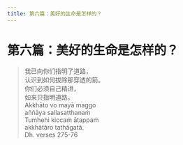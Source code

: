 ```yaml
---
title: 第六篇：美好的生命是怎样的？
---
```


# 第六篇：美好的生命是怎样的？

> 我已向你们指明了道路，  
> 认识到如何拔除那穿透的箭。  
> 你们必须自己精进，  
> 如来只指明道路。  
> Akkhāto vo mayā maggo  
> aññāya sallasatthanaṁ  
> Tumhehi kiccaṁ ātappaṁ  
> akkhātāro tathāgatā.  
> Dh. verses 275-76